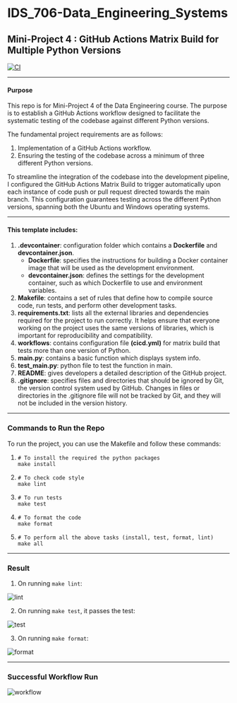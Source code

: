# IDS_706-Data_Engineering_Systems
## Mini-Project 4 : GitHub Actions Matrix Build for Multiple Python Versions

[![CI](https://github.com/nogibjj/afraa_noureen-IDS_706-Mini_Project_4/actions/workflows/cicd.yml/badge.svg)](https://github.com/nogibjj/afraa_noureen-IDS_706-Mini_Project_4/actions/workflows/cicd.yml)

***

#### Purpose
This repo is for Mini-Project 4 of the Data Engineering course. The purpose is to establish a GitHub Actions workflow designed to facilitate the systematic testing of the codebase against different Python versions.

The fundamental project requirements are as follows:
1. Implementation of a GitHub Actions workflow.
2. Ensuring the testing of the codebase across a minimum of three different Python versions.

To streamline the integration of the codebase into the development pipeline, I configured the GitHub Actions Matrix Build to trigger automatically upon each instance of code push or pull request directed towards the main branch. This configuration guarantees testing across the different Python versions, spanning both the Ubuntu and Windows operating systems.

***

#### This template includes:
1. **.devcontainer**: configuration folder which contains a **Dockerfile** and **devcontainer.json**.
   - **Dockerfile**: specifies the instructions for building a Docker container image that will be used as the development environment.
   - **devcontainer.json**: defines the settings for the development container, such as which Dockerfile to use and environment variables.
3. **Makefile**: contains a set of rules that define how to compile source code, run tests, and perform other development tasks. 
4. **requirements.txt**: lists all the external libraries and dependencies required for the project to run correctly. It helps ensure that everyone working on the project uses the same versions of libraries, which is important for reproducibility and compatibility.
5. **workflows**: contains configuration file **(cicd.yml)** for matrix build that tests more than one version of Python.
6. **main.py**: contains a basic function which displays system info.
7. **test_main.py**: python file to test the function in main.
8. **README**: gives developers a detailed description of the GitHub project.
9. **.gitignore**: specifies files and directories that should be ignored by Git, the version control system used by GitHub. Changes in files or directories in the .gitignore file will not be tracked by Git, and they will not be included in the version history.

***

### Commands to Run the Repo

To run the project, you can use the Makefile and follow these commands:
1. ```
   # To install the required the python packages
   make install
   ```
2. ```
   # To check code style
   make lint
   ```
3. ```
   # To run tests
   make test
   ```
4. ```
   # To format the code
   make format
   ```
5. ```
   # To perform all the above tasks (install, test, format, lint)
   make all
   ```

***

### Result

1. On running ```make lint```:

![lint](https://github.com/nogibjj/afraa_noureen-IDS_706-Mini_Project_4/assets/143756865/d9640421-9adb-4e8d-ad2b-2cd2fa3ca501)

2. On running ```make test```, it passes the test:

![test](https://github.com/nogibjj/afraa_noureen-IDS_706-Mini_Project_4/assets/143756865/280e4b2a-0772-4bea-8511-491d2861afaa)

3. On running ```make format```:

![format](https://github.com/nogibjj/afraa_noureen-IDS_706-Mini_Project_4/assets/143756865/18e73837-777c-4cf5-a076-217c6e6335af)

***

### Successful Workflow Run

![workflow](https://github.com/nogibjj/afraa_noureen-IDS_706-Mini_Project_4/assets/143756865/3e3208cc-ccbf-4707-a46d-d47918f58d08)
